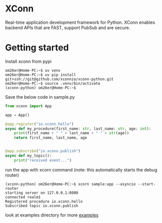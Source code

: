 # XConn
Real-time application development framework for Python. XConn enables backend APIs that are FAST, support PubSub and
are secure.

# Getting started
Install xconn from pypi
```shell
om26er@Home-PC:~$ uv venv
om26er@Home-PC:~$ uv pip install git+ssh://git@github.com/xconnio/xconn-python.git
om26er@Home-PC:~$ source .venv/bin/activate
(xconn-python) om26er@Home-PC:~$
```

Save the below code in sample.py
```python
from xconn import App

app = App()

@app.register("io.xconn.hello")
async def my_procedure(first_name: str, last_name: str, age: int):
    print(first_name + " " + last_name + " " + str(age))
    return first_name, last_name, age


@app.subscribe("io.xconn.publish")
async def my_topic():
    print("received event...")
```
run the app with xcorn command (note: this automatically starts the debug router)
```shell
(xconn-python) om26er@Home-PC:~$ xcorn sample:app --asyncio --start-router
starting server on 127.0.0.1:8080
connected realm1
Registered procedure io.xconn.hello
Subscribed topic io.xconn.publish
```
look at examples directory for more [examples](examples)
